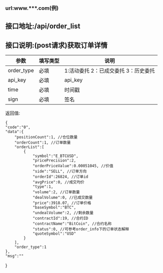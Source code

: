 ### url:www.***.com(例)## 接口地址:/api/order_list## 接口说明:(post请求)获取订单详情|参数|	填写类型|	说明||------------|--------|--------------------------------------||order_type|	必填|	1:活动委托 2：已成交委托 3：历史委托||api_key|	必填|	api_key||time|	必填|	时间戳||sign|	必填|	签名|返回值:	{    "code":"0",    "data":{        "positionCount":1, //仓位数量        "orderCount":1, //订单数量        "orderList":[            {                "symbol":"E_BTCUSD",                "pricePrecision":2,                "orderPriceValue":0.00051045, //价值                "side":"SELL", //订单方向                "orderId":26824, //订单id                "avgPrice":0, //成交均价                "type":1,                "volume":2, //订单数量                "dealVolume":0, //已成交数量                "price":3918.07, //订单价格                "baseSymbol":"BTC",                "undealVolume":2, //剩余数量                "contractId":19, //合约ID                "contractName":"BitCoin", //合约名称                "status":0, //可参考order_info下的订单状态解释                "quoteSymbol":"USD"            }        ],        "order_type":1    },    "msg":""}